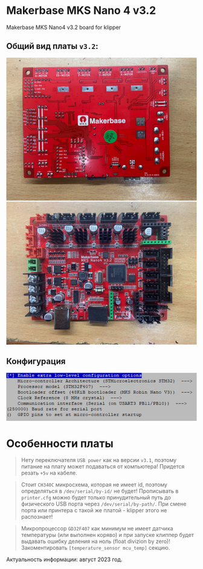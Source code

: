 # Makerbase MKS Nano 4 v3.2
Makerbase MKS Nano4 v3.2 board for klipper

## Общий вид платы `v3.2`:
![Вид снизу](pic/btm.jpg)
![Вид сверху](pic/front.jpg)

## Конфигурация
![menuconfig](pic/menuconfig.PNG)

# Особенности платы
> Нету переключателя `USB power` как на версии `v3.1`, поэтому питание на плату может подаваться от компьютера! Придется резать `+5v` на кабеле.

> Стоит `CH340C` микросхема, которая не имеет id, поэтому определяться в `/dev/serial/by-id/` не будет! Прописывать в `printer.cfg` можно будет только принудительный путь до физического USB порта через `/dev/serial/by-path/`. При смене порта или принтера с такой же платой - klipper этого не распознает!

> Микропроцессор `GD32F407` как минимум не имеет датчика температуры (или выполнен коряво) и при запуске клиппер будет выдавать ошибку деления на ноль (float divizion by zero)! Закоментировать `[temperature_sensor mcu_temp]` секцию.

Актуальность информации: август 2023 год.
